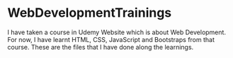 # WebDevelopmentTrainings

I have taken a course in Udemy Website which is about Web Development. For now, I have learnt HTML, CSS, JavaScript and Bootstraps from that course.
These are the files that I have done along the learnings.

